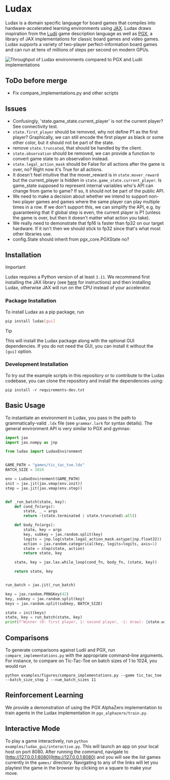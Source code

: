 # Ludax
Ludax is a domain specific language for board games that compiles into hardware-accelerated learning environments using [JAX](https://github.com/jax-ml/jax). Ludax draws inspiration from the [Ludii](https://ludii.games/index.php) game description language as well as [PGX](https://github.com/sotetsuk/pgx), a library of JAX implementations for classic board games and video games. Ludax supports a variety of two-player perfect-information board games and can run at tens of millions of steps per second on modern GPUs.

![Throughput of Ludax environments compared to PGX and Ludii implementations](/assets/throughput_comparison.png)
## ToDo before merge
- Fix compare_implementations.py and other scripts

## Issues
- Confusingly, 'state.game_state.current_player' is not the current player? See connectivity test.
- `state.first_player` should be removed, why not define P1 as the first player? Graphically, we can still encode the first player as black or some other color, but it should not be part of the state.
- remove `state.truncated`, that should be handled by the client.
- `state.observation` should be removed, we can provide a function to convert game state to an observation instead.
- `state.legal_action_mask` should be False for all actions after the game is over, no? Right now it's True for all actions.
- It doesn't feel intuitive that the mover_reward is in `state.mover_reward` but the current_player is hidden in `state.game_state.current_player`. Is game_state supposed to represent internal variables who's API can change from game to game? If so, it should not be part of the public API.
- We need to make a decision about whether we intend to support non-two player games and games where the same player can play multiple times in a row. If we don't support this, we can simplify the API, e.g. by guaranteeing that if global step is even, the current player is P1 (unless the game is over, but then it doesn't matter what action you take).
- We really need to demonstrate that fp16 is faster than fp32 on our target hardware. If it isn't then we should stick to fp32 since that's what most other libraries use.
- config.State should inherit from pgx_core.PGXState no?

## Installation
> [!IMPORTANT]
> Ludax requires a Python version of at least `3.11`.
> We recommend first installing the JAX library (see [here](https://docs.jax.dev/en/latest/installation.html) for instructions) and then installing Ludax, otherwise JAX will run on the CPU instead of your accelerator.

### Package Installation
To install Ludax as a pip package, run
```bash
pip install ludax[gui]
```

> [!TIP]
> This will install the Ludax package along with the optional GUI dependencies. If you do not need the GUI, you can install it without the `[gui]` option.

### Development Installation
To try out the example scripts in this repository or to contribute to the Ludax codebase, you can clone the repository and install the dependencies using:
```
pip install -r requirements-dev.txt
```

## Basic Usage
To instantiate an environment in Ludax, you pass in the path to grammatically-valid `.ldx` file (see `grammar.lark` for syntax details). The general environment API is very similar to PGX and gymnax:
```python
import jax
import jax.numpy as jnp

from ludax import LudaxEnvironment


GAME_PATH = "games/tic_tac_toe.ldx"
BATCH_SIZE = 1024

env = LudaxEnvironment(GAME_PATH)
init = jax.jit(jax.vmap(env.init))
step = jax.jit(jax.vmap(env.step))


def _run_batch(state, key):
    def cond_fn(args):
        state, _ = args
        return ~(state.terminated | state.truncated).all()

    def body_fn(args):
        state, key = args
        key, subkey = jax.random.split(key)
        logits = jnp.log(state.legal_action_mask.astype(jnp.float32))
        action = jax.random.categorical(key, logits=logits, axis=1)
        state = step(state, action)
        return state, key

    state, key = jax.lax.while_loop(cond_fn, body_fn, (state, key))

    return state, key


run_batch = jax.jit(_run_batch)

key = jax.random.PRNGKey(42)
key, subkey = jax.random.split(key)
keys = jax.random.split(subkey, BATCH_SIZE)

state = init(keys)
state, key = run_batch(state, key)
print(f"Winner (0: first player, 1: second player, -1: draw): {state.winner}")
```

## Comparisons
To generate comparisons against Ludii and PGX, run `compare_implementations.py` with the appropriate command-line arguments. For instance, to compare on Tic-Tac-Toe on batch sizes of 1 to 1024, you would run
```
python examples/figures/compare_implementations.py --game tic_tac_toe --batch_size_step 2 --num_batch_sizes 11
```

## Reinforcement Learning
We provide a demonstration of using the PGX AlphaZero implementation to train agents in the Ludax implementation in `pgx_alphazero/train.py`.

## Interactive Mode
To play a game interactively, run `python examples/ludax_gui/interactive.py`. This will launch an app on your local host on port 8080. After running the command, navigate to [http://127.0.0.1:8080](http://127.0.0.1:8080) and you will see the list games currently in the `games/` directory. Navigating to any of the links will let you playtest the game in the browser by clicking on a square to make your move.